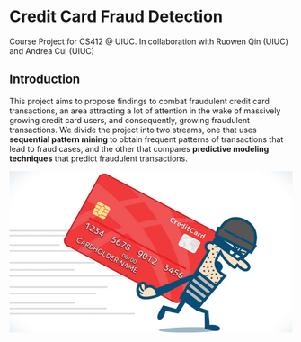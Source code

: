 # Credit Card Fraud Detection
Course Project for CS412 @ UIUC. In collaboration with Ruowen Qin (UIUC) and Andrea Cui (UIUC)

## Introduction
This project aims to propose findings to combat fraudulent credit card transactions, an area attracting a lot of attention in the wake of massively growing credit card users, and consequently, growing fraudulent transactions. We divide the project into two streams, one that uses **sequential pattern mining** to obtain frequent patterns of transactions that lead to fraud cases, and the other that compares **predictive modeling techniques** that predict fraudulent transactions.

![Alt Text](ccfd.jpg)
